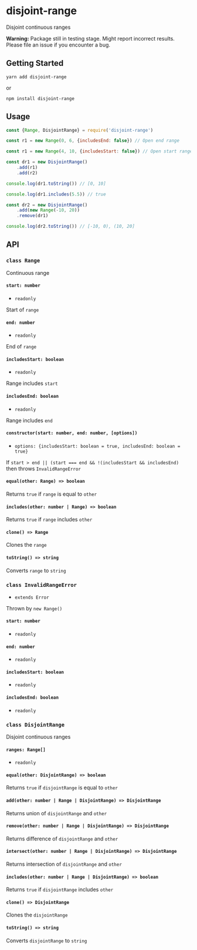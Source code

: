 # disjoint-range
Disjoint continuous ranges

**Warning:** Package still in testing stage. Might report incorrect results.
Please file an issue if you encounter a bug.

## Getting Started

```
yarn add disjoint-range
```

or

```
npm install disjoint-range
```

## Usage
```js
const {Range, DisjointRange} = require('disjoint-range')

const r1 = new Range(0, 6, {includesEnd: false}) // Open end range

const r1 = new Range(4, 10, {includesStart: false}) // Open start range

const dr1 = new DisjointRange()
    .add(r1)
    .add(r2)

console.log(dr1.toString()) // [0, 10]

console.log(dr1.includes(5.5)) // true

const dr2 = new DisjointRange()
    .add(new Range(-10, 20))
    .remove(dr1)

console.log(dr2.toString()) // [-10, 0), (10, 20]
```

## API

### `class Range`
Continuous range

#### `start: number`
* `readonly`

Start of `range`

#### `end: number`
* `readonly`

End of `range`

#### `includesStart: boolean`
* `readonly`

Range includes `start`

#### `includesEnd: boolean`
* `readonly`

Range includes `end`

#### `constructor(start: number, end: number, [options])`
* `options: {includesStart: boolean = true, includesEnd: boolean = true}`

If `start > end || (start === end && !(includesStart && includesEnd)` then
throws `InvalidRangeError`

#### `equal(other: Range) => boolean`
Returns `true` if `range` is equal to `other`

#### `includes(other: number | Range) => boolean`
Returns `true` if `range` includes `other`

#### `clone() => Range`
Clones the `range`

#### `toString() => string`
Converts `range` to `string`

### `class InvalidRangeError`
* `extends Error`

Thrown by `new Range()`

#### `start: number`
* `readonly`

#### `end: number`
* `readonly`

#### `includesStart: boolean`
* `readonly`

#### `includesEnd: boolean`
* `readonly`

### `class DisjointRange`
Disjoint continuous ranges

#### `ranges: Range[]`
* `readonly`

#### `equal(other: DisjointRange) => boolean`
Returns `true` if `disjointRange` is equal to `other`

#### `add(other: number | Range | DisjointRange) => DisjointRange`
Returns union of `disjointRange` and `other`

#### `remove(other: number | Range | DisjointRange) => DisjointRange`
Returns difference of `disjointRange` and `other`

#### `intersect(other: number | Range | DisjointRange) => DisjointRange`
Returns intersection of `disjointRange` and `other`

#### `includes(other: number | Range | DisjointRange) => boolean`
Returns `true` if `disjointRange` includes `other`

#### `clone() => DisjointRange`
Clones the `disjointRange`

#### `toString() => string`
Converts `disjointRange` to `string`